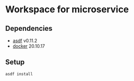 # Workspace for microservice

## Dependencies
- [asdf](https://asdf-vm.com/) v0.11.2
- [docker](https://www.docker.com/) 20.10.17

## Setup
```shell
asdf install
```